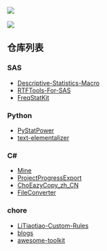 <p align="left">
    <a href="https://github.com/snoopy1866/snoopy1866">
        <img align="center" src="https://github-readme-stats.vercel.app/api?username=snoopy1866&show_icons=true&theme=transparent&show=reviews,discussions_started,discussions_answered,prs_merged,prs_merged_percentage&number_format=long&count_private=true&include_all_commits=true">
    </a>
    <br>
    <br>
    <a href="https://github.com/snoopy1866/snoopy1866">
        <img align="center" src="https://github-readme-stats.vercel.app/api/top-langs/?username=snoopy1866&theme=transparent&layout=compact&card_width=467">
    </a>
</p>

## 仓库列表

### SAS

- [Descriptive-Statistics-Macro](https://github.com/Snoopy1866/Descriptive-Statistics-Macro)
- [RTFTools-For-SAS](https://github.com/Snoopy1866/RTFTools-For-SAS)
- [FreqStatKit](https://github.com/Snoopy1866/FreqStatKit)

### Python

- [PyStatPower](https://github.com/PyStatPower/PyStatPower)
- [text-elementalizer](https://github.com/Snoopy1866/text-elementalizer)

### C#

- [Mine](https://github.com/Snoopy1866/Mine)
- [ProjectProgressExport](https://github.com/Snoopy1866/ProjectProgressExport)
- [ChoEazyCopy_zh_CN](https://github.com/Snoopy1866/ChoEazyCopy_zh_CN)
- [FileConverter](https://github.com/Snoopy1866/FileConverter)

### chore

- [LiTiaotiao-Custom-Rules](https://github.com/Snoopy1866/LiTiaotiao-Custom-Rules)
- [blogs](https://github.com/Snoopy1866/blogs)
- [awesome-toolkit](https://github.com/Snoopy1866/awesome-toolkit)
